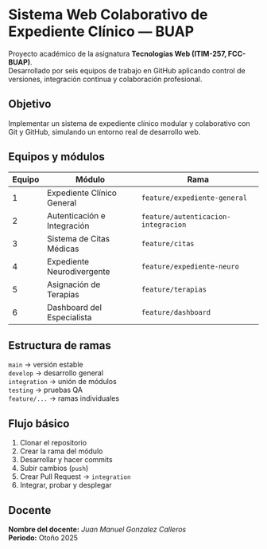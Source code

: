 #  Sistema Web Colaborativo de Expediente Clínico — BUAP

Proyecto académico de la asignatura **Tecnologías Web (ITIM-257, FCC-BUAP)**.  
Desarrollado por seis equipos de trabajo en GitHub aplicando control de versiones, integración continua y colaboración profesional.

##  Objetivo
Implementar un sistema de expediente clínico modular y colaborativo con Git y GitHub, simulando un entorno real de desarrollo web.

##  Equipos y módulos

| Equipo | Módulo | Rama |
|--------|---------|------|
| 1 | Expediente Clínico General | `feature/expediente-general` |
| 2 | Autenticación e Integración | `feature/autenticacion-integracion` |
| 3 | Sistema de Citas Médicas | `feature/citas` |
| 4 | Expediente Neurodivergente | `feature/expediente-neuro` |
| 5 | Asignación de Terapias | `feature/terapias` |
| 6 | Dashboard del Especialista | `feature/dashboard` |

##  Estructura de ramas
`main` → versión estable  
`develop` → desarrollo general  
`integration` → unión de módulos  
`testing` → pruebas QA  
`feature/...` → ramas individuales

##  Flujo básico
1. Clonar el repositorio  
2. Crear la rama del módulo  
3. Desarrollar y hacer commits  
4. Subir cambios (`push`)  
5. Crear Pull Request → `integration`  
6. Integrar, probar y desplegar

##  Docente
**Nombre del docente:** *Juan Manuel Gonzalez Calleros*  
**Periodo:** Otoño 2025  
